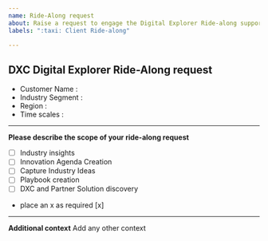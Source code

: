 ```yaml
---
name: Ride-Along request
about: Raise a request to engage the Digital Explorer Ride-along support team 
labels: ":taxi: Client Ride-along"

---
```


## DXC Digital Explorer Ride-Along request

- Customer Name : 
- Industry Segment : 
- Region : 
- Time scales : 

---

**Please describe the scope of your ride-along request**

- [ ] Industry insights
- [ ] Innovation Agenda Creation
- [ ] Capture Industry Ideas
- [ ] Playbook creation
- [ ] DXC and Partner Solution discovery

* place an x as required [x]

---


**Additional context**
Add any other context